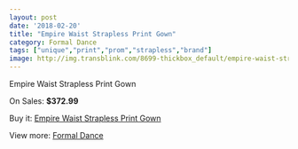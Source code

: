 ```yaml
---
layout: post
date: '2018-02-20'
title: "Empire Waist Strapless Print Gown"
category: Formal Dance
tags: ["unique","print","prom","strapless","brand"]
image: http://img.transblink.com/8699-thickbox_default/empire-waist-strapless-print-gown.jpg
---
```

Empire Waist Strapless Print Gown

On Sales: **$372.99**
<a href="https://www.transblink.com/en/formal-dance/2866-empire-waist-strapless-print-gown.html"><amp-img layout="responsive" width="600" height="600" src="//img.transblink.com/8699-thickbox_default/empire-waist-strapless-print-gown.jpg" alt="Empire Waist Strapless Print Gown 0" /></a>
<a href="https://www.transblink.com/en/formal-dance/2866-empire-waist-strapless-print-gown.html"><amp-img layout="responsive" width="600" height="600" src="//img.transblink.com/8700-thickbox_default/empire-waist-strapless-print-gown.jpg" alt="Empire Waist Strapless Print Gown 1" /></a>

Buy it: [Empire Waist Strapless Print Gown](https://www.transblink.com/en/formal-dance/2866-empire-waist-strapless-print-gown.html "Empire Waist Strapless Print Gown")

View more: [Formal Dance](https://www.transblink.com/en/6-formal-dance "Formal Dance")